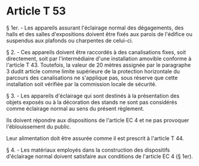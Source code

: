 # Article T 53

§ 1er. - Les appareils assurant l'éclairage normal des dégagements, des halls et des salles d'expositions doivent être fixés aux parois de l'édifice ou suspendus aux plafonds ou charpentes de celui-ci.

§ 2. - Ces appareils doivent être raccordés à des canalisations fixes, soit directement, soit par l'intermédiaire d'une installation amovible conforme à l'article T 43. Toutefois, la valeur de 20 mètres assignée par le paragraphe 3 dudit article comme limite supérieure de la protection horizontale du parcours des canalisations ne s'applique pas, sous réserve que cette installation soit vérifiée par la commission locale de sécurité.

§ 3. - Les appareils d'éclairage qui sont destinés à la présentation des objets exposés ou à la décoration des stands ne sont pas considérés comme éclairage normal au sens du présent règlement.

Ils doivent répondre aux dispositions de l'article EC 4 et ne pas provoquer l'éblouissement du public.

Leur alimentation doit être assurée comme il est prescrit à l'article T 44.

§ 4. - Les matériaux employés dans la construction des dispositifs d'éclairage normal doivent satisfaire aux conditions de l'article EC 4 (§ 1er).
